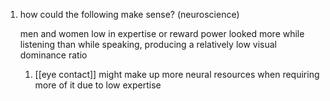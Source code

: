 1. how could the following make sense? (neuroscience)

  	men and women low in expertise or reward power looked more while listening than while speaking, producing a relatively low visual dominance ratio
	1. [[eye contact]] might make up more neural resources when requiring more of it due to low expertise